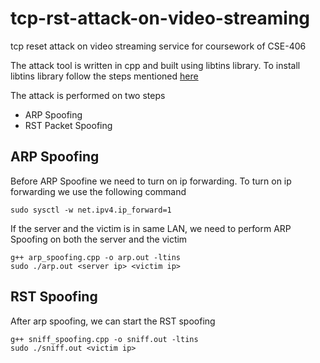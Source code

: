 # tcp-rst-attack-on-video-streaming
tcp reset attack on video streaming service for coursework of CSE-406

The attack tool is written in cpp and built using libtins library. To install libtins library follow the steps mentioned [here](http://libtins.github.io/download/)

The attack is performed on two steps  
  - ARP Spoofing
  - RST Packet Spoofing
  
## ARP Spoofing
  Before ARP Spoofine we need to turn on ip forwarding. To turn on ip forwarding we use the following command  
  ```
  sudo sysctl -w net.ipv4.ip_forward=1
  ```
  If the server and the victim is in same LAN, we need to perform ARP Spoofing on both the server and the victim  
  ```
  g++ arp_spoofing.cpp -o arp.out -ltins  
  sudo ./arp.out <server ip> <victim ip>  
  ``` 
## RST Spoofing
  After arp spoofing, we can start the RST spoofing  
  ```
  g++ sniff_spoofing.cpp -o sniff.out -ltins    
  sudo ./sniff.out <victim ip>  
  ```
